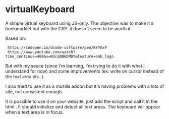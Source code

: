 # virtualKeyboard
A simple virtual keyboard using JS-only. 
The objective was to make it a bookmarklet but with the CSP, it doesn't seem to be worth it.

Based on: 

     https://codepen.io/dcode-software/pen/KYYKxP
     https://www.youtube.com/watch?time_continue=488&v=N3cq0BHDMOY&feature=emb_logo
          
But with my sauce (since i'm learning, i'm trying to do it with what I understand for now) and some improvements (ex: write on cursor instead of the text area etc..).

I also tried to use it as a mozilla addon but it's having problems with a lots of site, not consistent enough.

It is possible to use it on your website, just add the script and call it in the html <script src=""></script>. It should initialize and detect all text areas. The keyboard will appear when a text area is in focus.

